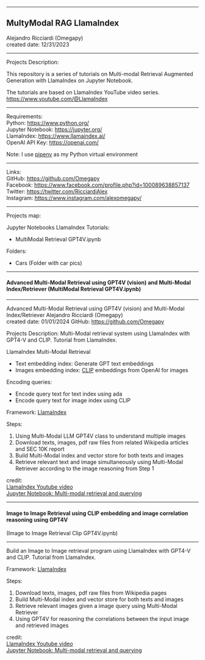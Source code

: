 -----------------------------------------------------------------------------------------------------------------------------
MultyModal RAG LlamaIndex
-----------------------------------------------------------------------------------------------------------------------------


 Alejandro Ricciardi (Omegapy)  
 created date: 12/31/2023  

-----------------------------------------------------------------------------------------------------------------------------
Projects Description:

This repository is a series of tutorials on Multi-modal Retrieval Augmented Generation with LlamaIndex on Jupyter Notebook. 

The tutorials are based on LlamaIndex YouTube video series.  
https://www.youtube.com/@LlamaIndex

-----------------------------------------------------------------------------------------------------------------------------
Requirements:  
Python: https://www.python.org/  
Jupyter Notebook: https://jupyter.org/  
LlamaIndex: https://www.llamaindex.ai/  
OpenAI API Key: https://openai.com/  	

Note: I use [pipenv]( https://pipenv.pypa.io/en/latest/) as my Python virtual environment

-----------------------------------------------------------------------------------------------------------------------------

Links:   
GitHub: https://github.com/Omegapy   
Facebook: https://www.facebook.com/profile.php?id=100089638857137  
Twitter: https://twitter.com/RicciardiAlex  
Instagram: https://www.instagram.com/alexomegapy/

-----------------------------------------------------------------------------------------------------------------------------
 Projects map:  
 
Jupyter Notebooks LlamaIndex Tutorials:  
- MultiModal Retrieval GPT4V.ipynb

Folders:
- Cars (Folder with car pics)

-----------------------------------------------------------------------------------------------------------------------------

#### Advanced Multi-Modal Retrieval using GPT4V (vision) and Multi-Modal Index/Retriever (MultiModal Retrieval GPT4V.ipynb)
-----------------------------------------------------------------------------------------------------------------------------
Advanced Multi-Modal Retrieval using GPT4V (vision) and Multi-Modal Index/Retriever
Alejandro Ricciardi (Omegapy)  
created date: 01/01/2024
GitHub: https://github.com/Omegapy

Projects Description:
Multi-Modal retrieval system using LlamaIndex with GPT4-V and CLIP.
Tutorial from LlamaIndex.

LlamaIndex Multi-Modal Retrieval

- Text embedding index: Generate GPT text embeddings
- Images embedding index: [CLIP](https://github.com/openai/CLIP) embeddings from OpenAI for images


Encoding queries:
* Encode query text for text index using ada
* Encode query text for image index using CLIP

Framework: [LlamaIndex](https://github.com/run-llama/llama_index)

Steps:
1. Using Multi-Modal LLM GPT4V class to understand multiple images
2. Download texts, images, pdf raw files from related Wikipedia articles and SEC 10K report
2. Build Multi-Modal index and vector store for both texts and images
4. Retrieve relevant text and image simultaneously using Multi-Modal Retriever according to the image reasoning from Step 1

credit:  
[LlamaIndex Youtube video](https://www.youtube.com/watch?v=35RlrrgYDyU)  
[Jupyter Notebook: Multi-modal retrieval and querying](https://colab.research.google.com/gist/seldo/057406cf3b49a3ed41f9f17a02930996/gpt4v_multi_modal_retrieval.ipynb#scrollTo=3bbc9a0e)

-----------------------------------------------------------------------------------------------------------------------------

#### Image to Image Retrieval using CLIP embedding and image correlation reasoning using GPT4V  
(Image to Image Retrieval Clip GPT4V.ipynb)  

-----------------------------------------------------------------------------------------------------------------------------
Build an Image to Image retrieval program using LlamaIndex with GPT4-V and CLIP.
Tutorial from LlamaIndex.

Framework: [LlamaIndex](https://github.com/run-llama/llama_index)

Steps:
1. Download texts, images, pdf raw files from Wikipedia pages
2. Build Multi-Modal index and vector store for both texts and images
3. Retrieve relevant images given a image query using Multi-Modal Retriever
4. Using GPT4V for reasoning the correlations between the input image and retrieved images

credit:  
[LlamaIndex Youtube video](https://www.youtube.com/watch?v=35RlrrgYDyU)  
[Jupyter Notebook: Multi-modal retrieval and querying](https://colab.research.google.com/gist/seldo/e15152f0e7893353b7498331aab6f2f9/image_to_image_retrieval.ipynb#scrollTo=fc691ca8)
